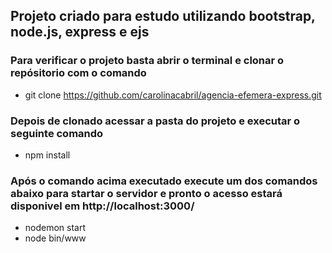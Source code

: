 ## Projeto criado para estudo utilizando bootstrap, node.js, express e ejs 

### Para verificar o projeto basta abrir o terminal e clonar o repósitorio com o comando
- git clone https://github.com/carolinacabril/agencia-efemera-express.git

### Depois de clonado acessar a pasta do projeto e executar o seguinte comando
- npm install

### Após o comando acima executado execute um dos comandos abaixo para startar o servidor e pronto o acesso estará disponivel em http://localhost:3000/
- nodemon start
- node bin/www



